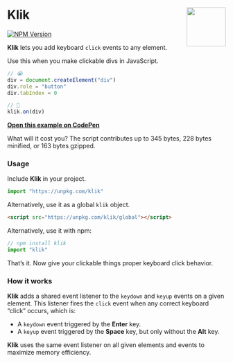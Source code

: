 # Klik <img src="https://jonneal.dev/js-logo.svg" alt="" width="90" height="90" align="right">

[![NPM Version][npm-img]][npm-url]

**Klik** lets you add keyboard `click` events to any element.

Use this when you make clickable divs in JavaScript.

```js
// 😭
div = document.createElement("div")
div.role = "button"
div.tabIndex = 0

// 🤩
klik.on(div)
```

[**Open this example on CodePen**](https://codepen.io/jonneal/pen/QWmvYpz?editors=1010)

What will it cost you?
The script contributes up to 345 bytes, 228 bytes minified, or 163 bytes gzipped.

### Usage

Include **Klik** in your project.

```js
import "https://unpkg.com/klik"
```

Alternatively, use it as a global `klik` object.

```html
<script src="https://unpkg.com/klik/global"></script>
```

Alternatively, use it with npm:

```js
// npm install klik
import "klik"
```

That’s it. Now give your clickable things proper keyboard click behavior.

### How it works

**Klik** adds a shared event listener to the `keydown` and `keyup` events on a given element. This listener fires the `click` event when any correct keyboard “click” occurs, which is:

- A `keydown` event triggered by the **Enter** key.
- A `keyup` event triggered by the **Space** key, but only without the **Alt** key.

**Klik** uses the same event listener on all given elements and events to maximize memory efficiency.

[npm-img]: https://img.shields.io/npm/v/klik.svg
[npm-url]: https://www.npmjs.com/package/klik